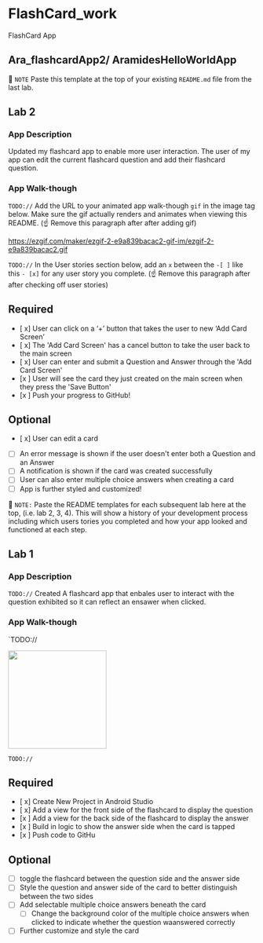 # FlashCard_work
FlashCard App
## Ara_flashcardApp2/ AramidesHelloWorldApp
📝 `NOTE` Paste this template at the top of your existing `README.md` file from the last lab.

## Lab 2

### App Description
Updated my flashcard app to enable more user interaction. The user of my app can edit the current flashcard question and add their flashcard question. 


### App Walk-though
`TODO://` Add the URL to your animated app walk-though `gif` in the image tag below. Make sure the gif actually renders and animates when viewing this README. (☝️ Remove this paragraph after after adding gif)

<https://ezgif.com/maker/ezgif-2-e9a839bacac2-gif-im/ezgif-2-e9a839bacac2.gif>

`TODO://` In the User stories section below, add an `x` between the `-[ ]` like this `- [x]` for any user story you complete. (☝️ Remove this paragraph after after checking off user stories)

## Required
- [ x] User can click on a ‘+’ button that takes the user to new ‘Add Card Screen’
- [ x] The 'Add Card Screen' has a cancel button to take the user back to the main screen
- [ x] User can enter and submit a Question and Answer through the 'Add Card Screen'
- [x ] User will see the card they just created on the main screen when they press the 'Save Button'
- [x ] Push your progress to GitHub!

## Optional
- [ x] User can edit a card
- [ ] An error message is shown if the user doesn't enter both a Question and an Answer
- [ ] A notification is shown if the card was created successfully
- [ ] User can also enter multiple choice answers when creating a card
- [ ] App is further styled and customized!

📝 `NOTE:` Paste the README templates for each subsequent lab here at the top, (i.e. lab 2, 3, 4). This will show a history of your development process including which users tories you completed and how your app looked and functioned at each step.

## Lab 1


### App Description
`TODO://` Created  A flashcard app that enbales user to interact with the question exhibited so it can reflect an ensawer when clicked.

### App Walk-though
`TODO://

<img src="https://editor.flixier.com/projects/18671b1b-566f-69c5-040d-08d383f126f0" width=200><br>

`TODO://`  

## Required
- [ x] Create New Project in Android Studio
- [ x] Add a view for the front side of the flashcard to display the question
- [x ] Add a view for the back side of the flashcard to display the answer
- [x ] Build in logic to show the answer side when the card is tapped
- [x ] Push code to GitHu
## Optional
- [ ] toggle the flashcard between the question side and the answer side
- [ ] Style the question and answer side of the card to better distinguish between the two sides
- [ ] Add selectable multiple choice answers beneath the card
   - [ ] Change the background color of the multiple choice answers when clicked to indicate whether the question waanswered correctly
- [ ] Further customize and style the card
